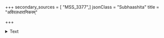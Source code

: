 +++
secondary_sources = [ "MSS_3377",]
jsonClass = "Subhaashita"
title = "अविरलधारानिकरम्"

+++

<details><summary>Text</summary>

अविरलधारानिकरं जलदैर्जलमुत्सृजद्भिरतिमात्रम्।  
मानिवधूहृदयेभ्यः कालुष्यमशेषतो मृष्टम्॥
</details>
